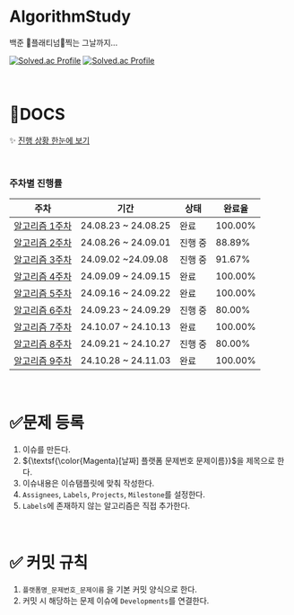 # AlgorithmStudy
백준 :green_heart:플래티넘:green_heart:찍는 그날까지...

  [![Solved.ac Profile](http://mazassumnida.wtf/api/generate_badge?boj=sooj17)](https://solved.ac/sooj17) [![Solved.ac Profile](http://mazassumnida.wtf/api/generate_badge?boj=skive)](https://solved.ac/skive)<br/>

&nbsp;
# :open_file_folder:DOCS
:sparkles: [진행 상황 한눈에 보기](https://github.com/users/pasongsj/projects/4/views/1)  


&nbsp;
### 주차별 진행률

| 주차 | 기간 | 상태 | 완료율 |
|------|------|------|-------|
| [알고리즘 1주차](https://github.com/pasongsj/AlgorithmStudy/milestone/1?state=closed) | 24.08.23 ~ 24.08.25 | 완료 | 100.00% |
| [알고리즘 2주차](https://github.com/pasongsj/AlgorithmStudy/milestone/2?state=closed) | 24.08.26 ~ 24.09.01 | 진행 중 | 88.89% |
| [알고리즘 3주차](https://github.com/pasongsj/AlgorithmStudy/milestone/3?state=closed) | 24.09.02 ~24.09.08 | 진행 중 | 91.67% |
| [알고리즘 4주차](https://github.com/pasongsj/AlgorithmStudy/milestone/4?state=closed) | 24.09.09 ~ 24.09.15 | 완료 | 100.00% |
| [알고리즘 5주차](https://github.com/pasongsj/AlgorithmStudy/milestone/5?state=closed) | 24.09.16 ~ 24.09.22 | 완료 | 100.00% |
| [알고리즘 6주차](https://github.com/pasongsj/AlgorithmStudy/milestone/6?state=closed) | 24.09.23 ~ 24.09.29 | 진행 중 | 80.00% |
| [알고리즘 7주차](https://github.com/pasongsj/AlgorithmStudy/milestone/7?state=closed) | 24.10.07 ~ 24.10.13 | 완료 | 100.00% |
| [알고리즘 8주차](https://github.com/pasongsj/AlgorithmStudy/milestone/8?state=closed) | 24.09.21 ~ 24.10.27 | 진행 중 | 80.00% |
| [알고리즘 9주차](https://github.com/pasongsj/AlgorithmStudy/milestone/9?state=closed) | 24.10.28 ~ 24.11.03 | 완료 | 100.00% |
  
&nbsp;
# :white_check_mark:문제 등록
1. 이슈를 만든다.
2. ${\textsf{\color{Magenta}[날짜] 플랫폼 문제번호 문제이름}}$을 제목으로 한다.
3. 이슈내용은 이슈탬플릿에 맞춰 작성한다.
4. `Assignees`, `Labels`, `Projects`, `Milestone`를 설정한다.
5. `Labels`에 존재하지 않는 알고리즘은 직접 추가한다.

&nbsp;
# :white_check_mark: 커밋 규칙
1. `플랫폼명_문제번호_문제이름` 을 기본 커밋 양식으로 한다.
2. 커밋 시 해당하는 문제 이슈에 `Developments`를 연결한다.
